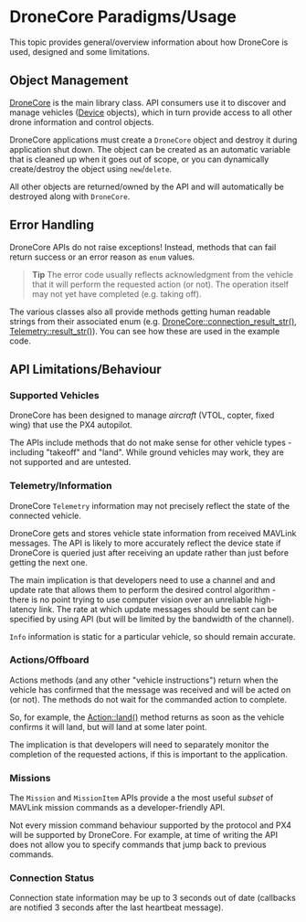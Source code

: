 # DroneCore Paradigms/Usage

This topic provides general/overview information about how DroneCore is used, designed and some limitations. 


## Object Management

[DroneCore](../api_reference/classdronecore_1_1_drone_core.md) is the main library class. API consumers use it to discover and manage vehicles ([Device](../api_reference/classdronecore_1_1_device.md) objects), which in turn provide access to all other drone information and control objects.

DroneCore applications must create a `DroneCore` object and destroy it during application shut down. The object can be created as an automatic variable that is cleaned up when it goes out of scope, or you can dynamically create/destroy the object using `new`/`delete`.

All other objects are returned/owned by the API and will automatically be destroyed along with `DroneCore`.


## Error Handling

DroneCore APIs do not raise exceptions! Instead, methods that can fail return success or an error reason as `enum` values.

> **Tip** The error code usually reflects acknowledgment from the vehicle that it will perform the requested action (or not). The operation itself may not yet have completed (e.g. taking off).

The various classes also all provide methods getting human readable strings from their associated enum (e.g. [DroneCore::connection_result_str()](h../api_reference/classdronecore_1_1_drone_core.md#classdronecore_1_1_drone_core_1a84c40dcefcafe888c38a5ed8dd93b0af), [Telemetry::result_str()](../api_reference/classdronecore_1_1_telemetry.md#classdronecore_1_1_telemetry_1a05c6355b7f8743250b2a7a611ea5fb4a)). You can see how these are used in the example code.

## API Limitations/Behaviour
### Supported Vehicles

DroneCore has been designed to manage *aircraft* (VTOL, copter, fixed wing) that use the PX4 autopilot. 

The APIs include methods that do not make sense for other vehicle types - including "takeoff" and "land". While ground vehicles may work, they are not supported and are untested.


### Telemetry/Information

DroneCore `Telemetry` information may not precisely reflect the state of the connected vehicle.

DroneCore gets and stores vehicle state information from received MAVLink messages. The API is likely to more accurately reflect the device state if DroneCore is queried just after receiving an update rather than just before getting the next one.

The main implication is that developers need to use a channel and and update rate that allows them to perform the desired control algorithm - there is no point trying to use computer vision over an unreliable high-latency link. The rate at which update messages should be sent can be specified by using API (but will be limited by the bandwidth of the channel). 

`Info` information is static for a particular vehicle, so should remain accurate.


### Actions/Offboard

Actions methods (and any other "vehicle instructions") return when the vehicle has confirmed that the message was received and will be acted on (or not). The methods do not wait for the commanded action to complete.

So, for example, the [Action::land()](../api_reference/classdronecore_1_1_action.md#classdronecore_1_1_action_1ad1a50dd7bff99d3099916576efbf8cf6) method returns as soon as the vehicle confirms it will land, but will land at some later point. 

The implication is that developers will need to separately monitor the completion of the requested actions, if this is important to the application.


### Missions

The `Mission` and `MissionItem` APIs provide a the most useful *subset* of MAVLink mission commands as a developer-friendly API. 

Not every mission command behaviour supported by the protocol and PX4 will be supported by DroneCore. For example, at time of writing the API does not allow you to specify commands that jump back to previous commands.

### Connection Status

Connection state information may be up to 3 seconds out of date (callbacks are notified 3 seconds after the last heartbeat message).